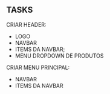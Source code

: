 
## TASKS

CRIAR HEADER:
- LOGO
- NAVBAR
- ITEMS DA NAVBAR;
- MENU DROPDOWN DE PRODUTOS

CRIAR MENU PRINCIPAL:
- NAVBAR 
- ITEMS DA NAVBAR


